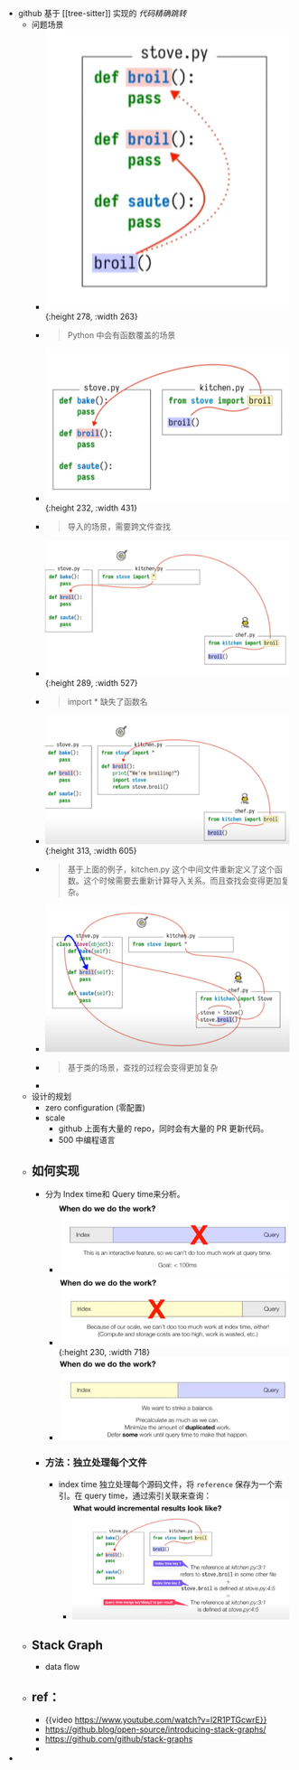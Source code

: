 - github 基于 [[tree-sitter]] 实现的 *代码精确跳转*
	- 问题场景
		- ![](https://raw.githubusercontent.com/stillfox-lee/image/main/picgo/202408082003050.png){:height 278, :width 263}
		- > Python 中会有函数覆盖的场景
		- ![](https://raw.githubusercontent.com/stillfox-lee/image/main/picgo/202408082004196.png){:height 232, :width 431}
		- > 导入的场景，需要跨文件查找
		- ![](https://raw.githubusercontent.com/stillfox-lee/image/main/picgo/202408082005051.png){:height 289, :width 527}
		- > import * 缺失了函数名
		- ![](https://raw.githubusercontent.com/stillfox-lee/image/main/picgo/202408082007951.png){:height 313, :width 605}
		- > 基于上面的例子，kitchen.py 这个中间文件重新定义了这个函数。这个时候需要去重新计算导入关系。而且查找会变得更加复杂。
		- ![](https://raw.githubusercontent.com/stillfox-lee/image/main/picgo/202408082010962.png)
		- > 基于类的场景，查找的过程会变得更加复杂
		-
	- 设计的规划
		- zero configuration (零配置)
		- scale
			- github 上面有大量的 repo，同时会有大量的 PR 更新代码。
			- 500 中编程语言
	- ## 如何实现
		- 分为 Index time和 Query time来分析。
			- ![](https://raw.githubusercontent.com/stillfox-lee/image/main/picgo/202408082014264.png)
			- ![](https://raw.githubusercontent.com/stillfox-lee/image/main/picgo/202408082014877.png){:height 230, :width 718}
			- ![](https://raw.githubusercontent.com/stillfox-lee/image/main/picgo/202408082016468.png)
		- ### 方法：独立处理每个文件
			- index time 独立处理每个源码文件，将 `reference` 保存为一个索引。在 query time，通过索引关联来查询：
				- ![](https://raw.githubusercontent.com/stillfox-lee/image/main/picgo/202408082024853.png)
	- ## Stack Graph
		- data flow
	- ## ref：
		- {{video https://www.youtube.com/watch?v=l2R1PTGcwrE}}
		- https://github.blog/open-source/introducing-stack-graphs/
		- https://github.com/github/stack-graphs
		-
-